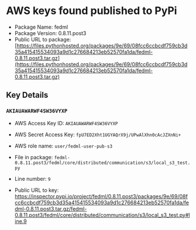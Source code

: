 # AWS keys found published to PyPi

* Package Name: fedml
* Package Version: 0.8.11.post3
* Public URL to package: [https://files.pythonhosted.org/packages/9e/69/08fcc6ccbcdf759cb3d35a415415534093a9d1c276684213eb52570fa1da/fedml-0.8.11.post3.tar.gz](https://files.pythonhosted.org/packages/9e/69/08fcc6ccbcdf759cb3d35a415415534093a9d1c276684213eb52570fa1da/fedml-0.8.11.post3.tar.gz)

## Key Details

### `AKIAUAWARWF4SW36VYXP`

* AWS Access Key ID: `AKIAUAWARWF4SW36VYXP`
* AWS Secret Access Key: `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` 
* AWS role name: `user/fedml-user-pub-s3`
* File in package: `fedml-0.8.11.post3/fedml/core/distributed/communication/s3/local_s3_test.py`
* Line number: `9`

* Public URL to key: https://inspector.pypi.io/project/fedml/0.8.11.post3/packages/9e/69/08fcc6ccbcdf759cb3d35a415415534093a9d1c276684213eb52570fa1da/fedml-0.8.11.post3.tar.gz/fedml-0.8.11.post3/fedml/core/distributed/communication/s3/local_s3_test.py#line.9


